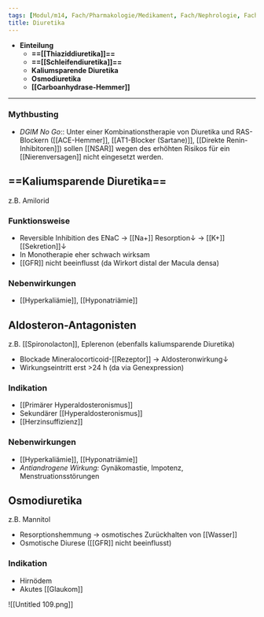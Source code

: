 ```yaml
---
tags: [Modul/m14, Fach/Pharmakologie/Medikament, Fach/Nephrologie, Fach/Kardiologie, Mythbusting/DGIM-No-Go]
title: Diuretika
---
```

- **Einteilung**
	- **==[[Thiaziddiuretika]]==**
	- **==[[Schleifendiuretika]]==**
	- **Kaliumsparende Diuretika**
	- **Osmodiuretika**
	- **[[Carboanhydrase-Hemmer]]**
---
### Mythbusting
- *DGIM No Go*:: Unter einer Kombinationstherapie von Diuretika und RAS-Blockern ([[ACE-Hemmer]], [[AT1-Blocker (Sartane)]], [[Direkte Renin-Inhibitoren]]) sollen [[NSAR]] wegen des erhöhten Risikos für ein [[Nierenversagen]] nicht eingesetzt werden.







## ==Kaliumsparende Diuretika==
z.B. Amilorid
### Funktionsweise
- Reversible Inhibition des ENaC → [[Na+]] Resorption↓ → [[K+]] [[Sekretion]]↓ 
- In Monotherapie eher schwach wirksam
- [[GFR]] nicht beeinflusst (da Wirkort distal der Macula densa)
### Nebenwirkungen
- [[Hyperkaliämie]], [[Hyponatriämie]]

## Aldosteron-Antagonisten
z.B. [[Spironolacton]], Eplerenon (ebenfalls kaliumsparende Diuretika)
- Blockade Mineralocorticoid-[[Rezeptor]] → Aldosteronwirkung↓ 
- Wirkungseintritt erst >24 h (da via Genexpression)
### Indikation
- [[Primärer Hyperaldosteronismus]]
- Sekundärer [[Hyperaldosteronismus]]
- [[Herzinsuffizienz]]
### Nebenwirkungen
- [[Hyperkaliämie]], [[Hyponatriämie]]
- *Antiandrogene Wirkung:* Gynäkomastie, Impotenz, Menstruationsstörungen

## Osmodiuretika
z.B. Mannitol
- Resorptionshemmung → osmotisches Zurückhalten von [[Wasser]]
- Osmotische Diurese ([[GFR]] nicht beeinflusst)
### Indikation
- Hirnödem
- Akutes [[Glaukom]]



![[Untitled 109.png]]



